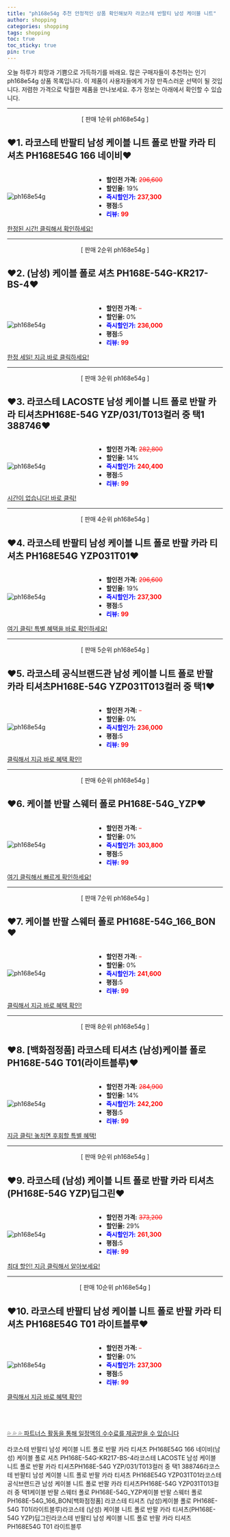 ```yaml
---
title: "ph168e54g 추천 안정적인 상품 확인해보자 라코스테 반팔티 남성 케이블 니트"
author: shopping
categories: shopping
tags: shopping
toc: true
toc_sticky: true
pin: true
---
```

오늘 하루가 희망과 기쁨으로 가득하기를 바래요. 많은 구매자들이 추천하는 인기 ph168e54g 상품 목록입니다. 이 제품이 사용자들에게 가장 만족스러운 선택이 될 것입니다. 저렴한 가격으로 탁월한 제품을 만나보세요. 추가 정보는 아래에서 확인할 수 있습니다.

---
<p class="toplist" style="margin: 0 auto; display: block; width: fit-content;">[ 판매 1순위 ph168e54g ]</p>

<h2><strong>❤️1. 라코스테 반팔티 남성 케이블 니트 폴로 반팔 카라 티셔츠 PH168E54G 166 네이비❤️</strong></h2>

<div style="display: flex; align-items: center;">
    <div style="flex: 0.4;">
        <img src="https://thumbnail9.coupangcdn.com/thumbnails/remote/230x230ex/image/vendor_inventory/f98b/54fed94b75dbaeb014ff8b12456c0c460dccb193bf657fa7aaeb7607e1b4.jpg" alt="ph168e54g" style="max-width: 100%;">
    </div>
    <div style="flex: 0.6; margin-left: 10px;">
        <ul>
            <li><strong>할인전 가격:</strong> <del style="color: red;">296,600</del></li>
            <li><strong>할인율:</strong> 19%</li>
            <li><span style='color:blue'><strong>즉시할인가:</strong></span> <span style='color:red'><strong>237,300</strong></span></li>
            <li><strong>평점:</strong>5</li>
            <li><span style='color:blue'><strong>리뷰:</strong></span> <span style='color:red'><strong>99</strong></span></li>
        </ul>
    </div>
</div>
<div class="center">
    <a href="https://selin100587001.github.io?lptag=AF9450613&subid=githubio&pageKey=7994970035&traceid=V0-153&itemId=22234194608&vendorItemId=90514544428" class="myButton">
        한정된 시간! 클릭해서 확인하세요!
    </a>
</div>


---
<p class="toplist" style="margin: 0 auto; display: block; width: fit-content;">[ 판매 2순위 ph168e54g ]</p>

<h2><strong>❤️2. (남성) 케이블 폴로 셔츠 PH168E-54G-KR217-BS-4❤️</strong></h2>

<div style="display: flex; align-items: center;">
    <div style="flex: 0.4;">
        <img src="https://thumbnail10.coupangcdn.com/thumbnails/remote/230x230ex/image/vendor_inventory/06ad/ec6425b468e5ef9e75e50a00fdf8837d98c000e81481e869e6f94c0dab37.jpg" alt="ph168e54g" style="max-width: 100%;">
    </div>
    <div style="flex: 0.6; margin-left: 10px;">
        <ul>
            <li><strong>할인전 가격:</strong> <del style="color: red;">-</del></li>
            <li><strong>할인율:</strong> 0%</li>
            <li><span style='color:blue'><strong>즉시할인가:</strong></span> <span style='color:red'><strong>236,000</strong></span></li>
            <li><strong>평점:</strong>5</li>
            <li><span style='color:blue'><strong>리뷰:</strong></span> <span style='color:red'><strong>99</strong></span></li>
        </ul>
    </div>
</div>
<div class="center">
    <a href="https://selin100587001.github.io?lptag=AF9450613&subid=githubio&pageKey=8130569131&traceid=V0-153&itemId=23089026836&vendorItemId=90171244667" class="myButton">
        한정 세일! 지금 바로 클릭하세요!
    </a>
</div>


---
<p class="toplist" style="margin: 0 auto; display: block; width: fit-content;">[ 판매 3순위 ph168e54g ]</p>

<h2><strong>❤️3. 라코스테 LACOSTE 남성 케이블 니트 폴로 반팔 카라 티셔츠PH168E-54G YZP/031/T013컬러 중 택1 388746❤️</strong></h2>

<div style="display: flex; align-items: center;">
    <div style="flex: 0.4;">
        <img src="https://thumbnail9.coupangcdn.com/thumbnails/remote/230x230ex/image/vendor_inventory/6937/8f96d1d1ceae183d7f3fe36884ea8408d20f345570e06006af32eebba66e.jpg" alt="ph168e54g" style="max-width: 100%;">
    </div>
    <div style="flex: 0.6; margin-left: 10px;">
        <ul>
            <li><strong>할인전 가격:</strong> <del style="color: red;">282,800</del></li>
            <li><strong>할인율:</strong> 14%</li>
            <li><span style='color:blue'><strong>즉시할인가:</strong></span> <span style='color:red'><strong>240,400</strong></span></li>
            <li><strong>평점:</strong>5</li>
            <li><span style='color:blue'><strong>리뷰:</strong></span> <span style='color:red'><strong>99</strong></span></li>
        </ul>
    </div>
</div>
<div class="center">
    <a href="https://selin100587001.github.io?lptag=AF9450613&subid=githubio&pageKey=8181288995&traceid=V0-153&itemId=23391748965&vendorItemId=90387549190" class="myButton">
        시간이 없습니다! 바로 클릭!
    </a>
</div>


---
<p class="toplist" style="margin: 0 auto; display: block; width: fit-content;">[ 판매 4순위 ph168e54g ]</p>

<h2><strong>❤️4. 라코스테 반팔티 남성 케이블 니트 폴로 반팔 카라 티셔츠 PH168E54G YZP031T01❤️</strong></h2>

<div style="display: flex; align-items: center;">
    <div style="flex: 0.4;">
        <img src="https://thumbnail8.coupangcdn.com/thumbnails/remote/230x230ex/image/vendor_inventory/1200/a6d0c56bcc523682deb70f856c585da877245fd2a221500f513ba95f0fe3.jpg" alt="ph168e54g" style="max-width: 100%;">
    </div>
    <div style="flex: 0.6; margin-left: 10px;">
        <ul>
            <li><strong>할인전 가격:</strong> <del style="color: red;">296,600</del></li>
            <li><strong>할인율:</strong> 19%</li>
            <li><span style='color:blue'><strong>즉시할인가:</strong></span> <span style='color:red'><strong>237,300</strong></span></li>
            <li><strong>평점:</strong>5</li>
            <li><span style='color:blue'><strong>리뷰:</strong></span> <span style='color:red'><strong>99</strong></span></li>
        </ul>
    </div>
</div>
<div class="center">
    <a href="https://selin100587001.github.io?lptag=AF9450613&subid=githubio&pageKey=8189987930&traceid=V0-153&itemId=23434880508&vendorItemId=90461800395" class="myButton">
        여기 클릭! 특별 혜택을 바로 확인하세요!
    </a>
</div>


---
<p class="toplist" style="margin: 0 auto; display: block; width: fit-content;">[ 판매 5순위 ph168e54g ]</p>

<h2><strong>❤️5. 라코스테 공식브랜드관 남성 케이블 니트 폴로 반팔 카라 티셔츠PH168E-54G YZP031T013컬러 중 택1❤️</strong></h2>

<div style="display: flex; align-items: center;">
    <div style="flex: 0.4;">
        <img src="https://thumbnail8.coupangcdn.com/thumbnails/remote/230x230ex/image/vendor_inventory/1200/a6d0c56bcc523682deb70f856c585da877245fd2a221500f513ba95f0fe3.jpg" alt="ph168e54g" style="max-width: 100%;">
    </div>
    <div style="flex: 0.6; margin-left: 10px;">
        <ul>
            <li><strong>할인전 가격:</strong> <del style="color: red;">-</del></li>
            <li><strong>할인율:</strong> 0%</li>
            <li><span style='color:blue'><strong>즉시할인가:</strong></span> <span style='color:red'><strong>236,000</strong></span></li>
            <li><strong>평점:</strong>5</li>
            <li><span style='color:blue'><strong>리뷰:</strong></span> <span style='color:red'><strong>99</strong></span></li>
        </ul>
    </div>
</div>
<div class="center">
    <a href="https://selin100587001.github.io?lptag=AF9450613&subid=githubio&pageKey=8177859280&traceid=V0-153&itemId=23375042566&vendorItemId=90732510329" class="myButton">
        클릭해서 지금 바로 혜택 확인!
    </a>
</div>


---
<p class="toplist" style="margin: 0 auto; display: block; width: fit-content;">[ 판매 6순위 ph168e54g ]</p>

<h2><strong>❤️6. 케이블 반팔 스웨터 폴로 PH168E-54G_YZP❤️</strong></h2>

<div style="display: flex; align-items: center;">
    <div style="flex: 0.4;">
        <img src="https://thumbnail7.coupangcdn.com/thumbnails/remote/230x230ex/image/vendor_inventory/47a6/1c042612b6b6877605a2fbd229a0cbb362d091a9786c35350b4e2994c69f.jpg" alt="ph168e54g" style="max-width: 100%;">
    </div>
    <div style="flex: 0.6; margin-left: 10px;">
        <ul>
            <li><strong>할인전 가격:</strong> <del style="color: red;">-</del></li>
            <li><strong>할인율:</strong> 0%</li>
            <li><span style='color:blue'><strong>즉시할인가:</strong></span> <span style='color:red'><strong>303,800</strong></span></li>
            <li><strong>평점:</strong>5</li>
            <li><span style='color:blue'><strong>리뷰:</strong></span> <span style='color:red'><strong>99</strong></span></li>
        </ul>
    </div>
</div>
<div class="center">
    <a href="https://selin100587001.github.io?lptag=AF9450613&subid=githubio&pageKey=8123675961&traceid=V0-153&itemId=23053345739&vendorItemId=90171414419" class="myButton">
        여기 클릭해서 빠르게 확인하세요!
    </a>
</div>


---
<p class="toplist" style="margin: 0 auto; display: block; width: fit-content;">[ 판매 7순위 ph168e54g ]</p>

<h2><strong>❤️7. 케이블 반팔 스웨터 폴로 PH168E-54G_166_BON❤️</strong></h2>

<div style="display: flex; align-items: center;">
    <div style="flex: 0.4;">
        <img src="https://thumbnail7.coupangcdn.com/thumbnails/remote/230x230ex/image/vendor_inventory/088a/0cf109a36fe9011a619a38dd590f1dd843a0c8fd77b10ae849dc6b44d692.jpg" alt="ph168e54g" style="max-width: 100%;">
    </div>
    <div style="flex: 0.6; margin-left: 10px;">
        <ul>
            <li><strong>할인전 가격:</strong> <del style="color: red;">-</del></li>
            <li><strong>할인율:</strong> 0%</li>
            <li><span style='color:blue'><strong>즉시할인가:</strong></span> <span style='color:red'><strong>241,600</strong></span></li>
            <li><strong>평점:</strong>5</li>
            <li><span style='color:blue'><strong>리뷰:</strong></span> <span style='color:red'><strong>99</strong></span></li>
        </ul>
    </div>
</div>
<div class="center">
    <a href="https://selin100587001.github.io?lptag=AF9450613&subid=githubio&pageKey=8221230997&traceid=V0-153&itemId=23629258740&vendorItemId=90654747943" class="myButton">
        클릭해서 지금 바로 혜택 확인!
    </a>
</div>


---
<p class="toplist" style="margin: 0 auto; display: block; width: fit-content;">[ 판매 8순위 ph168e54g ]</p>

<h2><strong>❤️8. [백화점정품] 라코스테 티셔츠 (남성)케이블 폴로 PH168E-54G T01(라이트블루)❤️</strong></h2>

<div style="display: flex; align-items: center;">
    <div style="flex: 0.4;">
        <img src="https://thumbnail7.coupangcdn.com/thumbnails/remote/230x230ex/image/vendor_inventory/890d/f243dae73af5c6af38c4a7fac2f41c8138918d991f95f63b20244ce27121.jpg" alt="ph168e54g" style="max-width: 100%;">
    </div>
    <div style="flex: 0.6; margin-left: 10px;">
        <ul>
            <li><strong>할인전 가격:</strong> <del style="color: red;">284,900</del></li>
            <li><strong>할인율:</strong> 14%</li>
            <li><span style='color:blue'><strong>즉시할인가:</strong></span> <span style='color:red'><strong>242,200</strong></span></li>
            <li><strong>평점:</strong>5</li>
            <li><span style='color:blue'><strong>리뷰:</strong></span> <span style='color:red'><strong>99</strong></span></li>
        </ul>
    </div>
</div>
<div class="center">
    <a href="https://selin100587001.github.io?lptag=AF9450613&subid=githubio&pageKey=8163939154&traceid=V0-153&itemId=23287166980&vendorItemId=90425955660" class="myButton">
        지금 클릭! 놓치면 후회할 특별 혜택!
    </a>
</div>


---
<p class="toplist" style="margin: 0 auto; display: block; width: fit-content;">[ 판매 9순위 ph168e54g ]</p>

<h2><strong>❤️9. 라코스테 (남성) 케이블 니트 폴로 반팔 카라 티셔츠(PH168E-54G YZP)딥그린❤️</strong></h2>

<div style="display: flex; align-items: center;">
    <div style="flex: 0.4;">
        <img src="https://thumbnail10.coupangcdn.com/thumbnails/remote/230x230ex/image/vendor_inventory/fba6/1ce90afd8ef964bc3bfa59fe553d0379b930b2387b952cf4fa0431fca107.jpg" alt="ph168e54g" style="max-width: 100%;">
    </div>
    <div style="flex: 0.6; margin-left: 10px;">
        <ul>
            <li><strong>할인전 가격:</strong> <del style="color: red;">373,200</del></li>
            <li><strong>할인율:</strong> 29%</li>
            <li><span style='color:blue'><strong>즉시할인가:</strong></span> <span style='color:red'><strong>261,300</strong></span></li>
            <li><strong>평점:</strong>5</li>
            <li><span style='color:blue'><strong>리뷰:</strong></span> <span style='color:red'><strong>99</strong></span></li>
        </ul>
    </div>
</div>
<div class="center">
    <a href="https://selin100587001.github.io?lptag=AF9450613&subid=githubio&pageKey=7994968110&traceid=V0-153&itemId=22234187017&vendorItemId=89280042556" class="myButton">
        최대 할인! 지금 클릭해서 알아보세요!
    </a>
</div>


---
<p class="toplist" style="margin: 0 auto; display: block; width: fit-content;">[ 판매 10순위 ph168e54g ]</p>

<h2><strong>❤️10. 라코스테 반팔티 남성 케이블 니트 폴로 반팔 카라 티셔츠 PH168E54G T01 라이트블루❤️</strong></h2>

<div style="display: flex; align-items: center;">
    <div style="flex: 0.4;">
        <img src="https://thumbnail6.coupangcdn.com/thumbnails/remote/230x230ex/image/vendor_inventory/3538/a4486e8bc47cf343a7c5634fab59cdc4398abec3224c101bb15b686b9563.jpg" alt="ph168e54g" style="max-width: 100%;">
    </div>
    <div style="flex: 0.6; margin-left: 10px;">
        <ul>
            <li><strong>할인전 가격:</strong> <del style="color: red;">-</del></li>
            <li><strong>할인율:</strong> 0%</li>
            <li><span style='color:blue'><strong>즉시할인가:</strong></span> <span style='color:red'><strong>237,300</strong></span></li>
            <li><strong>평점:</strong>5</li>
            <li><span style='color:blue'><strong>리뷰:</strong></span> <span style='color:red'><strong>99</strong></span></li>
        </ul>
    </div>
</div>
<div class="center">
    <a href="https://selin100587001.github.io?lptag=AF9450613&subid=githubio&pageKey=8189996348&traceid=V0-153&itemId=23434931748&vendorItemId=90798592932" class="myButton">
        클릭해서 지금 바로 혜택 확인!
    </a>
</div>

<br><br><br>[💦 💦 💦 파트너스 활동을 통해 일정액의 수수료를 제공받을 수 있습니다](https://link.coupang.com/a/bcpT2c)<br><br>라코스테 반팔티 남성 케이블 니트 폴로 반팔 카라 티셔츠 PH168E54G 166 네이비(남성) 케이블 폴로 셔츠 PH168E-54G-KR217-BS-4라코스테 LACOSTE 남성 케이블 니트 폴로 반팔 카라 티셔츠PH168E-54G YZP/031/T013컬러 중 택1 388746라코스테 반팔티 남성 케이블 니트 폴로 반팔 카라 티셔츠 PH168E54G YZP031T01라코스테 공식브랜드관 남성 케이블 니트 폴로 반팔 카라 티셔츠PH168E-54G YZP031T013컬러 중 택1케이블 반팔 스웨터 폴로 PH168E-54G_YZP케이블 반팔 스웨터 폴로 PH168E-54G_166_BON[백화점정품] 라코스테 티셔츠 (남성)케이블 폴로 PH168E-54G T01(라이트블루)라코스테 (남성) 케이블 니트 폴로 반팔 카라 티셔츠(PH168E-54G YZP)딥그린라코스테 반팔티 남성 케이블 니트 폴로 반팔 카라 티셔츠 PH168E54G T01 라이트블루